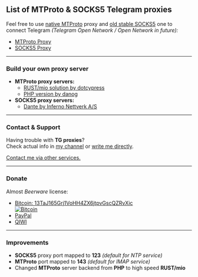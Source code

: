## List of MTProto & SOCKS5 Telegram proxies
Feel free to use [native MTProto](tg://proxy?server=62.210.73.58&port=143&secret=9615e2fc5c8c17419a8055ca5b55e9dd) proxy and [old stable SOCKS5](tg://socks?server=62.210.73.58&port=123&user=prx&pass=hHQ0nVmI2kI4Gf52OZhULAQI) one to connect Telegram *(Telegram Open Network / Open Network in future):*

- [MTProto Proxy](tg://proxy?server=62.210.73.58&port=143&secret=9615e2fc5c8c17419a8055ca5b55e9dd)
- [SOCKS5 Proxy](tg://socks?server=62.210.73.58&port=123&user=prx&pass=hHQ0nVmI2kI4Gf52OZhULAQI)

---

### Build your own proxy server
- **MTProto proxy servers:**
    * <a href="https://github.com/iShift/mtproxy/tree/d93f668a13af038603b2287df5ddc7142f25d1ca" target="_blank" alt="RUST/mio MTProxy">RUST/mio solution by dotcypress</a>  
    * [PHP version by danog](tg://resolve?domain=MadelineProto&post=348)  
- **SOCKS5 proxy servers:**
    * <a href="https://www.inet.no/dante/" target="_blank" alt="SOCKS5 Proxy">Dante by Inferno Nettverk A/S</a>  

---

### Contact & Support
Having trouble with **TG proxies**?  
Check actual info in [my channel](tg://resolve?domain=Syncrets) or [write me directly](tg://resolve?domain=Glitch).  

<a href="https://a-u.me/contact/" target="_blank" alt="Contact">Contact me via other services.</a>

---

### Donate
Almost *Beerware* license:

- <a href="bitcoin:13TaJ165Grj1VoHH4ZX6jtpvGscQZRvXic?amount=0.002&message=Thnx4TGProxy" target="_blank" alt="Bitcoin">Bitcoin: 13TaJ165Grj1VoHH4ZX6jtpvGscQZRvXic</a>  
<a href="bitcoin:13TaJ165Grj1VoHH4ZX6jtpvGscQZRvXic?amount=0.002&message=Thnx4TGProxy" target="_blank" alt="Bitcoin"><img src="https://a-u.me/0/smzx7.png" alt="Bitcoin"></a>
- <a href="https://paypal.me/Arxat/20" target="_blank" alt="PayPal">PayPal</a>
- <a href="https://ishop.qiwi.com/public/order/embed.action?from=553815&ccy=" target="_blank" alt="QIWI">QIWI</a>

---

### Improvements
- **SOCKS5** proxy port mapped to **123** *(default for NTP service)*
- **MTProto** port mapped to **143** *(default for IMAP service)*
- Changed **MTProto** server backend from **PHP** to high speed **RUST/mio**
